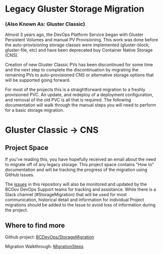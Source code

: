 # Legacy Gluster Storage Migration


### (Also Known As: Gluster Classic)

Almost 3 years ago, the DevOps Platform Service began with Gluster Persistent Volumes and manual PV Provisioning. This work was done before the auto-provisioning storage classes were implemented (gluster-block, gluster-file, etc) and have been deprecated buy Container Native Storage (CNS).

Creation of new Gluster Classic PVs has been discontinued for some time and the next step to complete the discontinuation by migrating the remaining PVs to auto-provisioned CNS or alternative storage options that will be supported going forward.

For most of the projects this is a straightforward migration to a freshly provisioned PVC. An update, and redeploy of a deployment configuration, and removal of the old PVC is all that is required.  The following documentation will walk through the manual steps you will need to perform for a basic storage migration.

# Gluster Classic -> CNS


## Project Space

If you've reading this, you have hopefully received an email about the need to migrate off of any legacy storage.  This project space contains "How to" documentation and will be tracking the progress of the migration using GitHub Issues.

The [issues](https://github.com/BCDevOps/StorageMigration/issues) in this repository will also be monitored and updated by the BCGov DevOps Support teams for tracking and assistance.  While there is a Slack channel (#StorageMigration) that will be used for most communication, historical detail and information for individual Project migrations should be added to the Issue to avoid loss of information during the project.

## Where to find more

Github project: [BCDevOps/StorageMigration](https://github.com/BCDevOps/StorageMigration)

Migration Walkthrough: [MigrationSteps](./MigrationSteps.md)